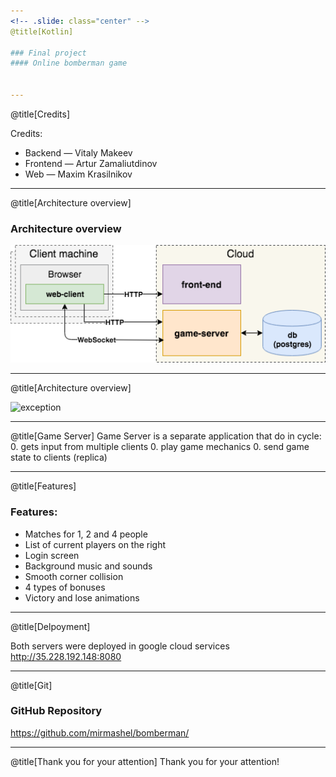 ```yaml
---
<!-- .slide: class="center" -->
@title[Kotlin]

### Final project
#### Online bomberman game 


---
```

@title[Credits]
<!-- .slide: class="center" -->
Credits:
- Backend — Vitaly Makeev
- Frontend — Artur Zamaliutdinov
- Web — Maxim Krasilnikov

---
@title[Architecture overview]
<!-- .slide: class="center" -->
### Architecture overview
<img src="slides/assets/images/Bomberman-architecture.png" alt="exception" style="width: 900px;"/>


---
@title[Architecture overview]
<!-- .slide: class="center" -->
<img src="slides/assets/images/GameServerArchitecture.png" alt="exception" style="width: 900px;"/>

---
@title[Game Server]
Game Server is a separate application that do in cycle:
0. gets input from multiple clients
0. play game mechanics
0. send game state to clients (replica)


---
@title[Features]
### Features:
- Matches for 1, 2 and 4 people 
- List of current players on the right
- Login screen
- Background music and sounds
- Smooth corner collision
- 4 types of bonuses
- Victory and lose animations

---
@title[Delpoyment]
<!-- .slide: class="center" -->
Both servers were deployed in google cloud services
http://35.228.192.148:8080

---
@title[Git]
### GitHub Repository
https://github.com/mirmashel/bomberman/

---
@title[Thank you for your attention]
Thank you for your attention!

